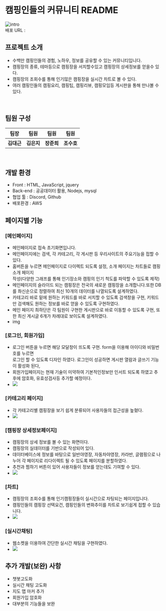 # 캠핑인들의 커뮤니티 README
![intro](https://github.com/kimdaegeunn/project_2/assets/153577525/3ee97899-651f-4ce9-b293-14d28369c84a.png)  
  배포 URL :


## 프로젝트 소개
+ 수백만 캠핑인들의 경험, 노하우, 정보를 공유할 수 있는 커뮤니티입니다.
+ 캠핑장의 종류, 테마등으로 캠핑장을 서치할수있고 캠핑장의 상세정보를  얻을수 있다.
+ 캠핑장의 조회수를 통해 인기많은 캠핑장을 실시간 차트로 볼 수 있다.
+ 여러 캠핑인들의 캠핑요리, 캠핑팁, 캠핑리뷰, 캠핑모임등 게시판을 통해 만나볼 수 있다.

<br>

## 팀원 구성 



| **팀장** | **팀원** | **팀원** | **팀원** |
| :------: |  :------: | :------: | :------: |
| **김대근** | **김은지** | **장준희** | **조수호** |


<br>

## 개발 환경

- Front : HTML, JavaScript, jquery
- Back-end : 공공데이터 활용, Nodejs, mysql
- 협업 툴 : Discord, Github
- 배포환경 : AWS

## 페이지별 기능 

### [메인페이지]
- 메인페이지로 접속 초기화면입니다.
- 메인페이지에는 검색, 각 카테고리, 각 게시판 등 우리사이트의 주요기능을 접할 수 있다.
- 홈버튼을 누르면 메인페이지로 다이렉트 되도록 설정, 소개 페이지는 차트들로 캠핑 소개 페이지 <br> 작성(다양한 그래프를 통해 인기장소와 캠핑의 인기 척도를 파악할 수 있도록 제작)
- 메인페이지의 슬라이드 되는 캠핑장은 전국의 새로운 캠핑장을 소개합니다.또한 DB를 촤신순으로 정렬하여 최신 10개의 데이터를 나열되도록 설계하였다.
- 카테고리 바로 밑에 원하는 키워드를 바로 서치할 수 있도록 검색창을 구현, 키워드만 검색해도 원하는 정보를 바로 얻을 수 있도록 구현하였다.
- 메인 페이지 최하단은 각 팀원이 구현한 게시판으로 바로 이동할 수 있도록 구현, 또한 최신 게시글 6개가 차례대로 보이도록 설계하였다.
- img

### [로그인, 회원가입]
- 로그인 버튼을 누르면 해당 모달창이 뜨도록 구현. form을 이용해 아이디와 비밀번호를 누르면 <br> 로그인 할 수 있도록 디자인 하였다. 로그인이 성공하면 게시판 열람과 글쓰기 기능이 활성화 된다,
- 회원가입페이지는 현재 기술이 미약하여 기본적인정보만 인서트 되도록 하였고 추후에 암호화, 유효성검사등 추가할 예정이다.
- <img src="![main](https://github.com/kimdaegeunn/project_2/assets/153582101/d6ba33d8-3a72-41b8-b273-9639c8609bcf)">


### [카테고리 페이지]
- 각 카테고리별 캠핑장을 보기 쉽게 분류되어 사용자들의 접근성을 높혔다.
- <img src="![detail](https://github.com/kimdaegeunn/project_2/assets/153582101/f6c32e08-7065-4ac2-ae13-c590622fd346)">


### [캠핑장 상세정보페이지]
- 캠핑장의 상세 정보를 볼 수 있는 화면이다.
- 캠핑장의 실데이터를 기반으로 작성되어 있다.
- 데이터베이스에 정보를 바탕으로 일반야영장, 자동차야영장, 카라반, 글램핑으로 나누어 각 페이지로 리다이렉트 될 수 있도록 페이지를 분할하였다.
- 추천과 찜하기 버튼이 있어 사용자들이 정보를 얻는데도 기여할 수 있다.
- <img src="![realDetail](https://github.com/kimdaegeunn/project_2/assets/153582101/28eebaae-5a71-49e6-86c1-c06e4102cf9e)">

### [차트]
- 캠핑장의 조회수를 통해  인기캠핑장들이 실시간으로 차팅되는 페이지입니다.
- 캠핑인들의 캠핑장 선택요건, 캠핑인들의 변화추이를 차트로 보기쉽게 접할 수 있습니다.
- <img src="![charts](https://github.com/kimdaegeunn/project_2/assets/153582101/ee93ba5b-a715-49c5-9d85-048bc87c7b54)">


### [실시간채팅]
- 웹소켓을 이용하여 간단한 실시간 채팅을 구현하였다.
- <img src="![chat](https://github.com/kimdaegeunn/project_2/assets/153582101/b7f57302-91a4-4ccf-8e37-abe706b439cb)">



## 추가 개발(보완) 사항
- 챗봇고도화
- 실시간 채팅 고도화
- 지도 맵 마커 추가
- 회원가입 암호화
- 대부분의 기능들을 보완

